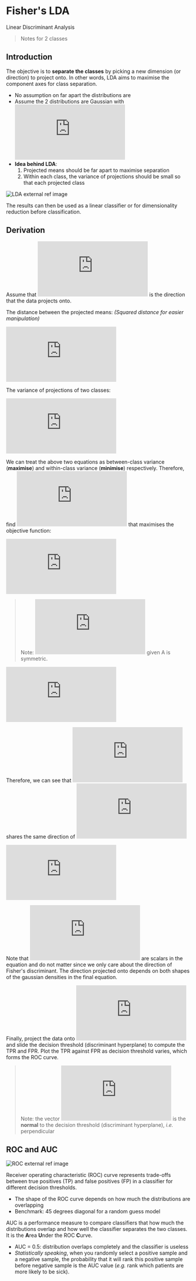 # Fisher's LDA
Linear Discriminant Analysis
> Notes for 2 classes

## Introduction
The objective is to **separate the classes** by picking a new dimension (or direction) to project onto. In other words, LDA aims to maximise the component axes for class separation.
- No assumption on far apart the distributions are
- Assume the 2 distributions are Gaussian with ![\mathcal{N}(\boldsymbol{m}_1,C_1),\;\mathcal{N}(\boldsymbol{m}_2,C_2)](https://latex.codecogs.com/svg.latex?%5Clarge%20%5Cmathcal%7BN%7D%28%5Cboldsymbol%7Bm%7D_1%2CC_1%29%2C%5C%3B%5Cmathcal%7BN%7D%28%5Cboldsymbol%7Bm%7D_2%2CC_2%29)
- **Idea behind LDA**:
    1. Projected means should be far apart to maximise separation
    2. Within each class, the variance of projections should be small so that each projected class

<!--TODO: insert graph if possible-->
![LDA external ref image](https://miro.medium.com/max/556/0*aIN2UtyTIxTleQtK.png)

The results can then be used as a linear classifier or for dimensionality reduction before classification.

## Derivation
Assume that ![\boldsymbol{w}](https://latex.codecogs.com/svg.latex?%5Clarge%20%5Cboldsymbol%7Bw%7D) is the direction that the data projects onto.

The distance between the projected means:
_(Squared distance for easier manipulation)_

![\begin{align*}
&=\Vert\boldsymbol{w}^T\boldsymbol{m}_1-\boldsymbol{w}^T\boldsymbol{m}_2\Vert^2 \\
&=\Vert\boldsymbol{w}\cdot(\boldsymbol{m}_1-\boldsymbol{m}_2)\Vert^2 \\
&=\boldsymbol{w}^T(\boldsymbol{m}_1-\boldsymbol{m}_2)(\boldsymbol{m}_1-\boldsymbol{m}_2)^T\boldsymbol{w} \\
&=\boldsymbol{w}^TC_B\boldsymbol{w},\textit{\;\;where\;}C_B=(\boldsymbol{m}_1-\boldsymbol{m}_2)(\boldsymbol{m}_1-\boldsymbol{m}_2)^T
\end{align}](https://latex.codecogs.com/svg.latex?%5Clarge%20%5Cbegin%7Balign*%7D%20%26%3D%5CVert%5Cboldsymbol%7Bw%7D%5ET%5Cboldsymbol%7Bm%7D_1-%5Cboldsymbol%7Bw%7D%5ET%5Cboldsymbol%7Bm%7D_2%5CVert%5E2%20%5C%5C%20%26%3D%5CVert%5Cboldsymbol%7Bw%7D%5Ccdot%28%5Cboldsymbol%7Bm%7D_1-%5Cboldsymbol%7Bm%7D_2%29%5CVert%5E2%20%5C%5C%20%26%3D%5Cboldsymbol%7Bw%7D%5ET%28%5Cboldsymbol%7Bm%7D_1-%5Cboldsymbol%7Bm%7D_2%29%28%5Cboldsymbol%7Bm%7D_1-%5Cboldsymbol%7Bm%7D_2%29%5ET%5Cboldsymbol%7Bw%7D%20%5C%5C%20%26%3D%5Cboldsymbol%7Bw%7D%5ETC_B%5Cboldsymbol%7Bw%7D%2C%5Ctextit%7B%5C%3B%5C%3Bwhere%5C%3B%7DC_B%3D%28%5Cboldsymbol%7Bm%7D_1-%5Cboldsymbol%7Bm%7D_2%29%28%5Cboldsymbol%7Bm%7D_1-%5Cboldsymbol%7Bm%7D_2%29%5ET%20%5Cend%7Balign%7D)

The variance of projections of two classes:

![\begin{align*}
&=\boldsymbol{w}^TC_1\boldsymbol{w}+\boldsymbol{w}^TC_2\boldsymbol{w} \\
&=\boldsymbol{w}^T(C_1+C_2)\boldsymbol{w} \\
&=\boldsymbol{w}^TC_W\boldsymbol{w}
\end{align}](https://latex.codecogs.com/svg.latex?%5Clarge%20%5Cbegin%7Balign*%7D%20%26%3D%5Cboldsymbol%7Bw%7D%5ETC_1%5Cboldsymbol%7Bw%7D&plus;%5Cboldsymbol%7Bw%7D%5ETC_2%5Cboldsymbol%7Bw%7D%20%5C%5C%20%26%3D%5Cboldsymbol%7Bw%7D%5ET%28C_1&plus;C_2%29%5Cboldsymbol%7Bw%7D%20%5C%5C%20%26%3D%5Cboldsymbol%7Bw%7D%5ETC_W%5Cboldsymbol%7Bw%7D%20%5Cend%7Balign%7D)

We can treat the above two equations as between-class variance (**maximise**) and within-class variance (**minimise**) respectively. Therefore, find ![\boldsymbol{w}](https://latex.codecogs.com/svg.latex?%5Clarge%20%5Cboldsymbol%7Bw%7D) that maximises the objective function:

![\begin{align*}
J&=\frac{\boldsymbol{w}^TC_B\boldsymbol{w}}{\boldsymbol{w}^TC_W\boldsymbol{w}} \\
\therefore\frac{\partial J}{\partial\boldsymbol{w}}&=\frac{\boldsymbol{w}^TC_W\boldsymbol{w}\cdot2C_B\boldsymbol{w}-\boldsymbol{w}^TC_B\boldsymbol{w}\cdot2C_W\boldsymbol{w}}{(\boldsymbol{w}^TC_W\boldsymbol{w})^2}
\end{align}](https://latex.codecogs.com/svg.latex?%5Clarge%20%5Cbegin%7Balign*%7D%20J%26%3D%5Cfrac%7B%5Cboldsymbol%7Bw%7D%5ETC_B%5Cboldsymbol%7Bw%7D%7D%7B%5Cboldsymbol%7Bw%7D%5ETC_W%5Cboldsymbol%7Bw%7D%7D%20%5C%5C%20%5Ctherefore%5Cfrac%7B%5Cpartial%20J%7D%7B%5Cpartial%5Cboldsymbol%7Bw%7D%7D%26%3D%5Cfrac%7B%5Cboldsymbol%7Bw%7D%5ETC_W%5Cboldsymbol%7Bw%7D%5Ccdot2C_B%5Cboldsymbol%7Bw%7D-%5Cboldsymbol%7Bw%7D%5ETC_B%5Cboldsymbol%7Bw%7D%5Ccdot2C_W%5Cboldsymbol%7Bw%7D%7D%7B%28%5Cboldsymbol%7Bw%7D%5ETC_W%5Cboldsymbol%7Bw%7D%29%5E2%7D%20%5Cend%7Balign%7D)

> Note: ![\frac{\partial}{\partial\boldsymbol{x}}(\boldsymbol{x}^TA\boldsymbol{x})=\begin{bmatrix}
\frac{\partial}{\partial x_1}(\boldsymbol{x}^TA\boldsymbol{x}) \\
\frac{\partial}{\partial x_2}(\boldsymbol{x}^TA\boldsymbol{x})
\end{bmatrix}=2A\boldsymbol{x}](https://latex.codecogs.com/svg.latex?%5Clarge%20%5Cfrac%7B%5Cpartial%7D%7B%5Cpartial%5Cboldsymbol%7Bx%7D%7D%28%5Cboldsymbol%7Bx%7D%5ETA%5Cboldsymbol%7Bx%7D%29%3D%5Cbegin%7Bbmatrix%7D%20%5Cfrac%7B%5Cpartial%7D%7B%5Cpartial%20x_1%7D%28%5Cboldsymbol%7Bx%7D%5ETA%5Cboldsymbol%7Bx%7D%29%20%5C%5C%20%5Cfrac%7B%5Cpartial%7D%7B%5Cpartial%20x_2%7D%28%5Cboldsymbol%7Bx%7D%5ETA%5Cboldsymbol%7Bx%7D%29%20%5Cend%7Bbmatrix%7D%3D2A%5Cboldsymbol%7Bx%7D) given A is symmetric.

![\therefore\textit{Let } \frac{\partial J}{\partial\boldsymbol{w}}=0 \\
\begin{align*}
\boldsymbol{w}^TC_W\boldsymbol{w}\cdot C_B\boldsymbol{w}&=\boldsymbol{w}^TC_B\boldsymbol{w}\cdot C_W\boldsymbol{w} \\
C_B\boldsymbol{w}&=\alpha\cdot C_W\boldsymbol{w} \textit{ where } \alpha=\frac{\boldsymbol{w}^TC_B\boldsymbol{w}}{\boldsymbol{w}^TC_W\boldsymbol{w}} \\
(\boldsymbol{m}_1-\boldsymbol{m}_2)(\boldsymbol{m}_1-\boldsymbol{m}_2)^T\boldsymbol{w}&=\alpha\cdot C_W\boldsymbol{w} \\
\beta\cdot(\boldsymbol{m}_1-\boldsymbol{m}_2)&=\alpha\cdot C_W\boldsymbol{w} \textit{ where }\beta=(\boldsymbol{m}_1-\boldsymbol{m}_2)^T\boldsymbol{w}
\end{align}](https://latex.codecogs.com/svg.latex?%5Clarge%20%5Ctherefore%5Ctextit%7BLet%20%7D%20%5Cfrac%7B%5Cpartial%20J%7D%7B%5Cpartial%5Cboldsymbol%7Bw%7D%7D%3D0%20%5C%5C%20%5Cbegin%7Balign*%7D%20%5Cboldsymbol%7Bw%7D%5ETC_W%5Cboldsymbol%7Bw%7D%5Ccdot%20C_B%5Cboldsymbol%7Bw%7D%26%3D%5Cboldsymbol%7Bw%7D%5ETC_B%5Cboldsymbol%7Bw%7D%5Ccdot%20C_W%5Cboldsymbol%7Bw%7D%20%5C%5C%20C_B%5Cboldsymbol%7Bw%7D%26%3D%5Calpha%5Ccdot%20C_W%5Cboldsymbol%7Bw%7D%20%5Ctextit%7B%20where%20%7D%20%5Calpha%3D%5Cfrac%7B%5Cboldsymbol%7Bw%7D%5ETC_B%5Cboldsymbol%7Bw%7D%7D%7B%5Cboldsymbol%7Bw%7D%5ETC_W%5Cboldsymbol%7Bw%7D%7D%20%5C%5C%20%28%5Cboldsymbol%7Bm%7D_1-%5Cboldsymbol%7Bm%7D_2%29%28%5Cboldsymbol%7Bm%7D_1-%5Cboldsymbol%7Bm%7D_2%29%5ET%5Cboldsymbol%7Bw%7D%26%3D%5Calpha%5Ccdot%20C_W%5Cboldsymbol%7Bw%7D%20%5C%5C%20%5Cbeta%5Ccdot%28%5Cboldsymbol%7Bm%7D_1-%5Cboldsymbol%7Bm%7D_2%29%26%3D%5Calpha%5Ccdot%20C_W%5Cboldsymbol%7Bw%7D%20%5Ctextit%7B%20where%20%7D%5Cbeta%3D%28%5Cboldsymbol%7Bm%7D_1-%5Cboldsymbol%7Bm%7D_2%29%5ET%5Cboldsymbol%7Bw%7D%20%5Cend%7Balign%7D)

Therefore, we can see that ![C_B\boldsymbol{w}\textit{ and }C_W\boldsymbol{w}](https://latex.codecogs.com/svg.latex?%5Clarge%20C_B%5Cboldsymbol%7Bw%7D%5Ctextit%7B%20and%20%7DC_W%5Cboldsymbol%7Bw%7D) shares the same direction of ![(\boldsymbol{m}_1-\boldsymbol{m}_2)](https://latex.codecogs.com/svg.latex?%5Clarge%20%28%5Cboldsymbol%7Bm%7D_1-%5Cboldsymbol%7Bm%7D_2%29)

![\begin{align*}
C_W\boldsymbol{w}&=\gamma\cdot(\boldsymbol{m}_1-\boldsymbol{m}_2) \\
\boldsymbol{w}&=\gamma\cdot C_W^{-1}(\boldsymbol{m}_1-\boldsymbol{m}_2) \\
&=(C_1+C_2)^{-1}(\boldsymbol{m}_1-\boldsymbol{m}_2)
\end{align}](https://latex.codecogs.com/svg.latex?%5Clarge%20%5Cbegin%7Balign*%7D%20C_W%5Cboldsymbol%7Bw%7D%26%3D%5Cgamma%5Ccdot%28%5Cboldsymbol%7Bm%7D_1-%5Cboldsymbol%7Bm%7D_2%29%20%5C%5C%20%5Cboldsymbol%7Bw%7D%26%3D%5Cgamma%5Ccdot%20C_W%5E%7B-1%7D%28%5Cboldsymbol%7Bm%7D_1-%5Cboldsymbol%7Bm%7D_2%29%20%5C%5C%20%26%3D%28C_1&plus;C_2%29%5E%7B-1%7D%28%5Cboldsymbol%7Bm%7D_1-%5Cboldsymbol%7Bm%7D_2%29%20%5Cend%7Balign%7D)

Note that ![\alpha,\beta,\gamma](https://latex.codecogs.com/svg.latex?%5Clarge%20%5Calpha%2C%5Cbeta%2C%5Cgamma) are scalars in the equation and do not matter since we only care about the direction of Fisher's discriminant. The direction projected onto depends on both shapes of the gaussian densities in the final equation.

Finally, project the data onto ![\boldsymbol{w}](https://latex.codecogs.com/svg.latex?%5Clarge%20%5Cboldsymbol%7Bw%7D) and slide the decision threshold (discriminant hyperplane) to compute the TPR and FPR. Plot the TPR against FPR as decision threshold varies, which forms the ROC curve.

> Note: the vector ![\boldsymbol{w}](https://latex.codecogs.com/svg.latex?%5Clarge%20%5Cboldsymbol%7Bw%7D) is the **normal** to the decision threshold (discriminant hyperplane), _i.e._ perpendicular


## ROC and AUC
![ROC external ref image](https://glassboxmedicine.files.wordpress.com/2019/02/roc-curve-v2.png)

Receiver operating characteristic (ROC) curve represents trade-offs between true positives (TP) and false positives (FP) in a classifier for different decision thresholds.
- The shape of the ROC curve depends on how much the distributions are overlapping
- Benchmark: 45 degrees diagonal for a random guess model

AUC is a performance measure to compare classifiers that how much the distributions overlap and how well the classifier separates the two classes. It is the **A**rea **U**nder the ROC **C**urve.
- AUC = 0.5: distribution overlaps completely and the classifier is useless
- _Statistically speaking_, when you randomly select a positive sample and a negative sample, the probability that it will rank this positive sample before negative sample is the AUC value (_e.g._ rank which patients are more likely to be sick).
